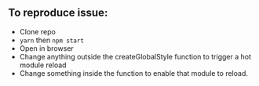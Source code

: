 ## To reproduce issue:

- Clone repo
- `yarn` then `npm start`
- Open in browser
- Change anything outside the createGlobalStyle function to trigger a hot module reload
- Change something inside the function to enable that module to reload.
